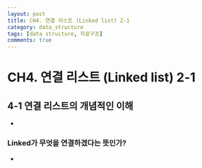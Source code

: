 ```yaml
---
layout: post
title: CH4. 연결 리스트 (Linked list) 2-1
category: data_structure
tags: [data structure, 자료구조]
comments: true
---
```


# CH4. 연결 리스트 (Linked list) 2-1

## 4-1 연결 리스트의 개념적인 이해
- 

### Linked가 무엇을 연결하겠다는 뜻인가?
- 
